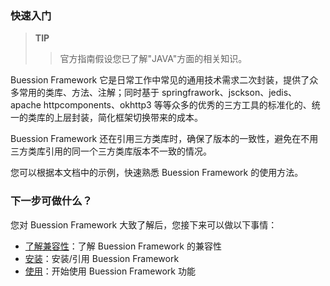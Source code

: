 ### 快速入门
> **TIP**
>> 官方指南假设您已了解"JAVA"方面的相关知识。

Buession Framework 它是日常工作中常见的通用技术需求二次封装，提供了众多常用的类库、方法、注解；同时基于 springfrawork、jsckson、jedis、apache httpcomponents、okhttp3 等等众多的优秀的三方工具的标准化的、统一的类库的上层封装，简化框架切换带来的成本。

Buession Framework 还在引用三方类库时，确保了版本的一致性，避免在不用三方类库引用的同一个三方类库版本不一致的情况。


您可以根据本文档中的示例，快速熟悉 Buession Framework 的使用方法。


### 下一步可做什么？
您对 Buession Framework 大致了解后，您接下来可以做以下事情：
* [了解兼容性](/docs/requirement.html#环境要求)：了解 Buession Framework 的兼容性
* [安装](/docs/installation.html)：安装/引用 Buession Framework
* [使用](/manual/)：开始使用 Buession Framework 功能